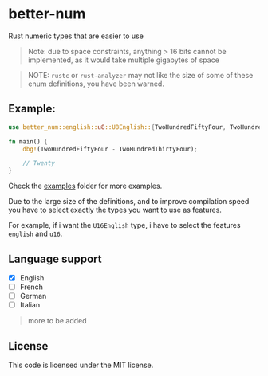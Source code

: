 # better-num

Rust numeric types that are easier to use
> Note: due to space constraints, anything > 16 bits cannot be implemented, as it would take multiple gigabytes of space

> NOTE: `rustc` or `rust-analyzer` may not like the size of some of these enum definitions, you have been warned.


## Example:
```rust
use better_num::english::u8::U8English::{TwoHundredFiftyFour, TwoHundredThirtyFour};

fn main() {
    dbg!(TwoHundredFiftyFour - TwoHundredThirtyFour);

    // Twenty
}

```
Check the [examples](https://github.com/adryzz/better-num/tree/master/examples) folder for more examples.

Due to the large size of the definitions, and to improve compilation speed you have to select exactly the types you want to use as features.

For example, if i want the `U16English` type, i have to select the features `english` and `u16`.

## Language support

- [x] English
- [ ] French
- [ ] German
- [ ] Italian
> more to be added

## License

This code is licensed under the MIT license.